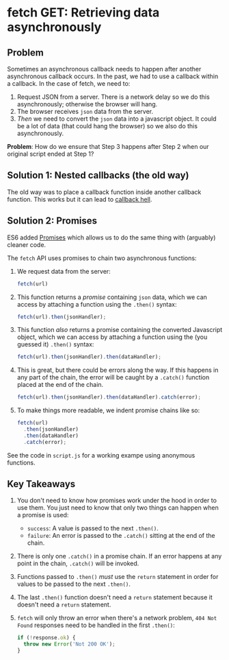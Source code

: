 # fetch GET: Retrieving data asynchronously
## Problem
Sometimes an asynchronous callback needs to happen after another asynchronous callback occurs. In the past, we had to use a callback within a callback. In the case of fetch, we need to:

1. Request JSON from a server. There is a network delay so we do this asynchronously; otherwise the browser will hang.
2. The browser receives `json` data from the server.
3. _Then_ we need to convert the `json` data into a javascript object. It could be a lot of data (that could hang the browser) so we also do this asynchronously.

**Problem**: How do we ensure that Step 3 happens after Step 2 when our original script ended at Step 1?

## Solution 1: Nested callbacks (the old way)
The old way was to place a callback function inside another callback function. This works but it can lead to [callback hell](http://callbackhell.com/).

## Solution 2: Promises
ES6 added [Promises](https://developer.mozilla.org/en-US/docs/Web/JavaScript/Guide/Using_promises) which allows us to do the same thing with (arguably) cleaner code. 

The `fetch` API uses promises to chain two asynchronous functions:
1. We request data from the server:

    ```js
    fetch(url)
    ```

2. This function returns a _promise_ containing `json` data, which we can access by attaching a function using the `.then()` syntax:

    ```js
    fetch(url).then(jsonHandler);
    ```

3. This function _also_ returns a promise containing the converted Javascript object, which we can access by attaching a function using the (you guessed it) `.then()` syntax:

    ```js
    fetch(url).then(jsonHandler).then(dataHandler);
    ```

4. This is great, but there could be errors along the way. If this happens in any part of the chain, the error will be caught by a `.catch()` function placed at the end of the chain.

    ```js
    fetch(url).then(jsonHandler).then(dataHandler).catch(error);
    ```

5. To make things more readable, we indent promise chains like so:

    ```js
    fetch(url)
      .then(jsonHandler)
      .then(dataHandler)
      .catch(error);
    ```

See the code in `script.js` for a working exampe using anonymous functions.

## Key Takeaways
1. You don't need to know how promises work under the hood in order to use them. You just need to know that only two things can happen when a promise is used:
    - `success`: A value is passed to the next `.then()`.
    - `failure`: An error is passed to the `.catch()` sitting at the end of the chain.
2. There is only one `.catch()` in a promise chain. If an error happens at any point in the chain, `.catch()` will be invoked.
3. Functions passed to `.then()` _must_ use the `return` statement in order for values to be passed to the next `.then()`.
4. The last `.then()` function doesn't need a `return` statement because it doesn't need a `return` statement.
5. `fetch` will only throw an error when there's a network problem, `404 Not Found` responses need to be handled in the first `.then()`:

    ```js
    if (!response.ok) {
      throw new Error('Not 200 OK');
    }
    ```
